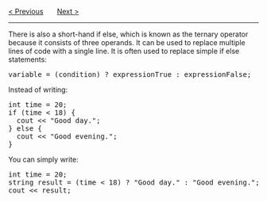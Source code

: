 <a href="/Conditions/Else-if.md">&lt; Previous</a>
&nbsp;&nbsp;&nbsp;&nbsp;&nbsp;
<a href="/Switch.md">Next &gt;</a>
<hr>
There is also a short-hand if else, which is known as the ternary operator because it consists of three operands. It can be used to replace multiple lines of code with a single line. It is often used to replace simple if else statements:
<pre>variable = (condition) ? expressionTrue : expressionFalse;</pre>
Instead of writing:
<pre>
int time = 20;
if (time &lt; 18) {
  cout &lt;&lt; "Good day.";
} else {
  cout &lt;&lt; "Good evening.";
}
</pre>
You can simply write:
<pre>
int time = 20;
string result = (time &lt; 18) ? "Good day." : "Good evening.";
cout &lt;&lt; result;
</pre>
